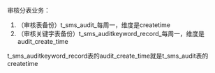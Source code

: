 审核分表业务：
1. （审核表备份）t_sms_audit_每周一，维度是createtime
2. （审核关键字表备份）t_sms_auditkeyword_record_每周一，维度是audit_create_time
  
t_sms_auditkeyword_record表的audit_create_time就是t_sms_audit表的createtime